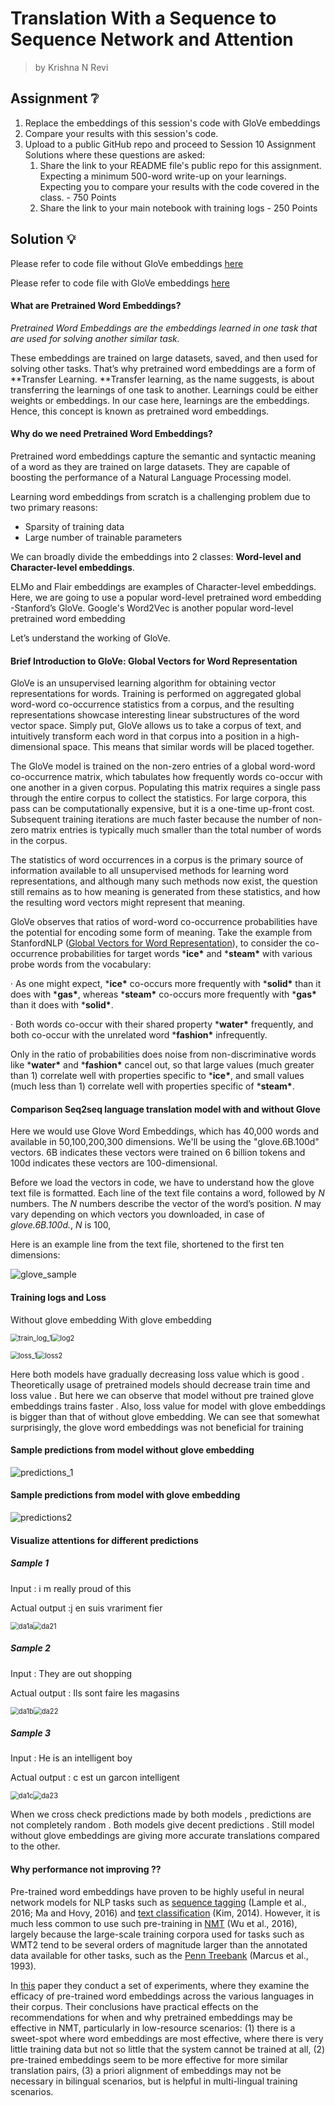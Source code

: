 



# Translation With a Sequence to Sequence Network and Attention

> by Krishna N Revi 

## Assignment ❔

1. Replace the embeddings of this session's code with GloVe embeddings
2. Compare your results with this session's code. 
3. Upload to a public GitHub repo and proceed to Session 10 Assignment Solutions where these questions are asked: 
   1. Share the link to your README file's public repo for this assignment. Expecting a minimum 500-word write-up on your learnings. Expecting you to compare your results with the code covered in the class. - 750 Points
   2. Share the link to your main notebook with training logs - 250 Points

## Solution 💡

Please refer to code file without GloVe embeddings [here](https://github.com/krishnarevi/TSAI_END2.0_Session10/blob/main/Frech_to_English_NMT_without_pretrained_embedding.ipynb)

Please refer to code file with GloVe embeddings [here](https://github.com/krishnarevi/TSAI_END2.0_Session10/blob/main/Frech_to_English_NMT_with_pretrained_embedding%20(2).ipynb)

#### What are Pretrained Word Embeddings?

*Pretrained Word Embeddings are the embeddings learned in one task that are used for solving another similar task.*

These embeddings are trained on large datasets, saved, and then used for solving other tasks. That’s why pretrained word embeddings are a form of **Transfer Learning. **Transfer learning, as the name suggests, is about transferring the learnings of one task to another. Learnings could be either weights or embeddings. In our case here, learnings are the embeddings. Hence, this concept is known as pretrained word embeddings.

#### Why do we need Pretrained Word Embeddings?

Pretrained word embeddings capture the semantic and syntactic meaning of a word as they are trained on large datasets. They are capable of boosting the performance of a Natural Language Processing model. 

Learning word embeddings from scratch is a challenging problem due to two primary reasons:

- Sparsity of training data
- Large number of trainable parameters

We can broadly divide the embeddings into 2 classes: **Word-level and Character-level embeddings**.

 ELMo and Flair embeddings are examples of Character-level embeddings. Here, we are going to use a popular word-level pretrained word embedding -Stanford’s GloVe. Google's Word2Vec is another popular word-level pretrained word embedding

Let’s understand the working of  GloVe.

#### Brief Introduction to GloVe: Global Vectors for Word Representation

GloVe is an unsupervised learning algorithm for obtaining vector representations for words. Training is performed on aggregated global word-word co-occurrence statistics from a corpus, and the resulting representations showcase interesting linear substructures of the word vector space. Simply put, GloVe allows us to take a corpus of text, and intuitively transform each word in that corpus into a position in a high-dimensional space. This means that similar words will be placed together.

The GloVe model is trained on the non-zero entries of a global word-word co-occurrence matrix, which tabulates how frequently words co-occur with one another in a given corpus. Populating this matrix requires a single pass through the entire corpus to collect the statistics. For large corpora, this pass can be computationally expensive, but it is a one-time up-front cost. Subsequent training iterations are much faster because the number of non-zero matrix entries is typically much smaller than the total number of words in the corpus.

The statistics of word occurrences in a corpus is the primary source of information available to all unsupervised methods for learning word representations, and although many such methods now exist, the question still remains as to how meaning is generated from these statistics, and how the resulting word vectors might represent that meaning.

GloVe observes that ratios of word-word co-occurrence probabilities have the potential for encoding some form of meaning. Take the example from StanfordNLP ([Global Vectors for Word Representation](https://nlp.stanford.edu/projects/glove/)), to consider the co-occurrence probabilities for target words ***ice\*** and ***steam\*** with various probe words from the vocabulary:

· As one might expect, ***ice\*** co-occurs more frequently with ***solid\*** than it does with ***gas\***, whereas ***steam\*** co-occurs more frequently with ***gas\*** than it does with ***solid\***.

· Both words co-occur with their shared property ***water\*** frequently, and both co-occur with the unrelated word ***fashion\*** infrequently.

Only in the ratio of probabilities does noise from non-discriminative words like ***water\*** and ***fashion\*** cancel out, so that large values (much greater than 1) correlate well with properties specific to ***ice\***, and small values (much less than 1) correlate well with properties specific of ***steam\***.



#### Comparison Seq2seq language translation model with and without Glove 

Here we would use Glove Word Embeddings, which has 40,000 words and available in 50,100,200,300 dimensions. We'll be using the "glove.6B.100d" vectors. 6B indicates these vectors were trained on 6 billion tokens and 100d indicates these vectors are 100-dimensional.

Before we load the vectors in code, we have to understand how the glove text file is formatted.
Each line of the text file contains a word, followed by *N* numbers. The *N* numbers describe the vector of the word’s position. *N* may vary depending on which vectors you downloaded, in case of  *glove.6B.100d.*, *N* is 100, 

Here is an example line from the text file, shortened to the first ten dimensions:

![glove_sample](README.assets/glove_sample.PNG)

#### Training logs and Loss

Without glove embedding							With glove embedding

<img src="README.assets/train_log_1.PNG" alt="train_log_1" style="zoom: 80%;" /><img src="README.assets/log2.PNG" alt="log2" style="zoom:80%;" />

<img src="README.assets/loss_1.PNG" alt="loss_1" style="zoom:80%;" /><img src="README.assets/loss2.PNG" alt="loss2" style="zoom:80%;" />

Here both models have gradually decreasing loss value which is good . Theoretically usage of pretrained models should decrease train time and loss value . But here we can observe that model without pre trained glove embeddings trains faster . Also, loss value for model with glove embeddings is bigger than that of without glove embedding.  We can see that somewhat surprisingly, the glove word embeddings was not beneficial for training

#### Sample predictions from model without glove embedding

<img src="README.assets/predictions_1.PNG" alt="predictions_1"  />

#### Sample predictions from model with glove embedding

<img src="README.assets/predictions2.PNG" alt="predictions2"  />



#### Visualize attentions for different predictions

##### Sample 1

Input : i m really proud of this

Actual output :j en suis vrariment fier 



<img src="README.assets/da1a.PNG" alt="da1a" style="zoom:80%;" /><img src="README.assets/da21.PNG" alt="da21" style="zoom:80%;" />

##### Sample 2

Input : They are out shopping 

Actual output : Ils sont faire les magasins

<img src="README.assets/da1b.PNG" alt="da1b" style="zoom:80%;" /><img src="README.assets/da22.PNG" alt="da22" style="zoom:80%;" />

##### Sample 3

Input : He is an intelligent boy

Actual output : c est un garcon intelligent 

<img src="README.assets/da1c.PNG" alt="da1c" style="zoom:80%;" /><img src="README.assets/da23.PNG" alt="da23" style="zoom:80%;" />



When we cross check predictions made by both models , predictions are not completely random . Both models give decent predictions . Still model without glove embeddings are giving more accurate translations compared to the other.

#### Why performance not improving ??

Pre-trained word embeddings have proven to be highly useful in neural network models for NLP tasks such as [sequence tagging](https://arxiv.org/abs/1409.0473) (Lample et al., 2016; Ma and Hovy, 2016) and [text classification](https://arxiv.org/abs/1408.5882) (Kim, 2014). However, it is much less common to use such pre-training in [NMT](https://arxiv.org/abs/1609.08144) (Wu et al., 2016), largely because the large-scale training corpora used for tasks such as WMT2 tend to be several orders of magnitude larger than the annotated data available for other tasks, such as the [Penn Treebank](https://www.researchgate.net/publication/220017637_Building_a_Large_Annotated_Corpus_of_English_The_Penn_Treebank) (Marcus et al., 1993).

In [this](https://arxiv.org/pdf/1804.06323.pdf) paper they conduct a set of experiments, where they examine the efficacy of pre-trained word embeddings across the various languages in their corpus. Their conclusions have practical effects on the recommendations for when and why pretrained embeddings may be effective in NMT, particularly in low-resource scenarios: (1) there is a sweet-spot where word embeddings are most effective, where there is very little training data but not so little that the system cannot be trained at all, (2) pre-trained embeddings seem to be more effective for more similar translation pairs, (3) a priori alignment of embeddings may not be necessary in bilingual scenarios, but is helpful in multi-lingual training scenarios.

